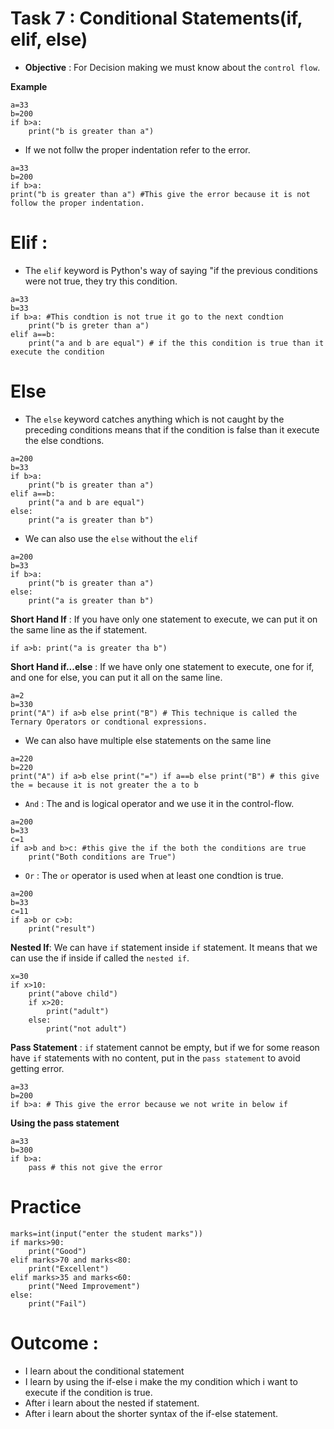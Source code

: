 # **Task 7 : Conditional Statements(if, elif, else)**

- **Objective** : For Decision making we must know about the `control flow`.

**Example**
```
a=33
b=200
if b>a:
    print("b is greater than a")
```

- If we not follw the proper indentation refer to the error.
```
a=33
b=200
if b>a:
print("b is greater than a") #This give the error because it is not follow the proper indentation.
```

# **Elif** : 

- The `elif` keyword is Python's way of saying "if the previous conditions were not true, they try this condition.

```
a=33
b=33
if b>a: #This condtion is not true it go to the next condtion
    print("b is greter than a")
elif a==b:
    print("a and b are equal") # if the this condition is true than it execute the condition 
```

# **Else**

- The `else` keyword catches anything which is not caught by the preceding conditions means that if the condition is false than it execute the else condtions.

```
a=200
b=33
if b>a:
    print("b is greater than a")
elif a==b:
    print("a and b are equal")
else:   
    print("a is greater than b")
```

- We can also use the `else` without the `elif`

```
a=200
b=33
if b>a:
    print("b is greater than a")
else:
    print("a is greater than b")
```

**Short Hand If** : If you have only one statement to execute, we can put it on the same line as the if statement.

```
if a>b: print("a is greater tha b")

```

**Short Hand if...else** : If we have only one statement to execute, one for if, and one for else, you can put it all on the same line.

```
a=2
b=330
print("A") if a>b else print("B") # This technique is called the Ternary Operators or condtional expressions.

```

- We can also have multiple else statements on the same line
```
a=220
b=220
print("A") if a>b else print("=") if a==b else print("B") # this give the = because it is not greater the a to b 
```

- `And` : The and is logical operator and we use it in the control-flow.

```
a=200
b=33
c=1
if a>b and b>c: #this give the if the both the conditions are true
    print("Both conditions are True")
```

- `Or` : The `or` operator is used when at least one condtion is true.

```
a=200
b=33
c=11
if a>b or c>b:
    print("result")
```

**Nested If**: We can have `if` statement inside `if` statement. It means that we can use the if inside if called the `nested if`.

```
x=30
if x>10:
    print("above child")
    if x>20:
        print("adult")
    else:
        print("not adult")
```

**Pass Statement** : `if` statement cannot be empty, but if we for some reason have `if` statements with no content, put in the `pass statement` to avoid getting error.

```
a=33
b=200
if b>a: # This give the error because we not write in below if

```

**Using the pass statement**

```
a=33
b=300
if b>a:
    pass # this not give the error
```

# Practice
```
marks=int(input("enter the student marks"))
if marks>90: 
    print("Good")
elif marks>70 and marks<80:
    print("Excellent")
elif marks>35 and marks<60:
    print("Need Improvement")
else:
    print("Fail")
```

# **Outcome** : 

- I learn about the conditional statement 
- I learn by using the if-else i make the my condition which i want to execute if the condition is true.
- After i learn about the nested if statement.
- After i learn about the shorter syntax of the if-else statement.
